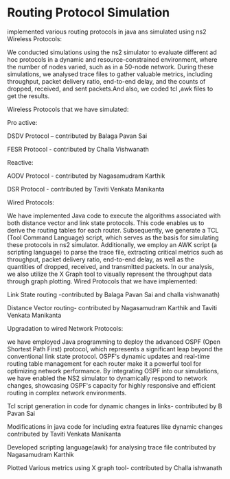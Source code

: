 # Routing Protocol Simulation
 implemented various routing protocols in java ans simulated using ns2
Wireless Protocols: 

We conducted simulations using the ns2 simulator to evaluate different ad hoc protocols in a dynamic and resource-constrained environment, where the number of nodes varied, such as in a 50-node network. During these simulations, we analysed trace files to gather valuable metrics, including throughput, packet delivery ratio, end-to-end delay, and the counts of dropped, received, and sent packets.And also, we coded tcl ,awk files to get the results. 

Wireless Protocols that we have simulated: 

Pro active: 

DSDV Protocol – contributed by Balaga Pavan Sai 

FESR Protocol - contributed by Challa Vishwanath 

Reactive: 

AODV Protocol - contributed by Nagasamudram Karthik 

DSR Protocol - contributed by Taviti Venkata Manikanta 

 Wired Protocols: 

 

We have implemented Java code to execute the algorithms associated with both distance vector and link state protocols. This code enables us to derive the routing tables for each router. Subsequently, we generate a TCL (Tool Command Language) script, which serves as the basis for simulating these protocols in ns2 simulator. Additionally, we employ an AWK script (a scripting language) to parse the trace file, extracting critical metrics such as throughput, packet delivery ratio, end-to-end delay, as well as the quantities of dropped, received, and transmitted packets. In our analysis, we also utilize the X Graph tool to visually represent the throughput data through graph plotting. 
Wired Protocols that we have implemented: 

Link State routing -contributed by Balaga Pavan Sai and challa vishwanath) 

Distance Vector routing- contributed by Nagasamudram Karthik and Taviti Venkata Manikanta 

Upgradation to wired Network Protocols: 

we have employed Java programming to deploy the advanced OSPF (Open Shortest Path First) protocol, which represents a significant leap beyond the conventional link state protocol. OSPF's dynamic updates and real-time routing table management for each router make it a powerful tool for optimizing network performance. By integrating OSPF into our simulations, we have enabled the NS2 simulator to dynamically respond to network changes, showcasing OSPF's capacity for highly responsive and efficient routing in complex network environments. 

Tcl script generation in code for dynamic changes in links- contributed by B Pavan Sai 

Modifications in java code for including extra features like dynamic changes contributed by Taviti Venkata Manikanta 

Developed scripting language(awk) for analysing trace file contributed by Nagasamudram Karthik 

Plotted Various metrics using X graph tool- contributed by Challa ishwanath 
